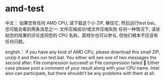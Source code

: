 # amd-test
中文：
如果您有任何 AMD CPU, 请下载这个小 ZIP, 解压它, 然后运行test.bat。
您可能会看到两条消息之一:
文件压缩成功!或文件压缩失败
任何一种情况下, 请张贴您的结果的评论连同您的 CPU 名称。英特尔也可以参与, 但他们根本不应该有任何问题。

english：
If you have any kind of AMD CPU, please download this small ZIP, unzip it and then run test.bat.
You either will see one of two messages the second after:
File compression succeed! or File compression failed 🙁
Either case please post a comment of your result along with your CPU name. Intel also can participate, but there shouldn’t be any problems with them at all.
